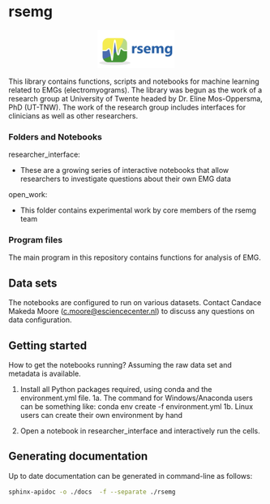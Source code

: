 # rsemg

<p align="center">
    <img style="width: 30%; height: 30%" src="https://github.com/NLeSC/rsemg/blob/main/rsemgU.png">
</p>


This library contains functions, scripts and notebooks for machine learning related to EMGs (electromyograms). The library was begun as the work of a research group at University of Twente headed by Dr. Eline Mos-Oppersma, PhD (UT-TNW). The work of the research group includes interfaces for clinicians as well as other researchers.

### Folders and Notebooks


researcher_interface:
- These are a growing series of interactive notebooks that allow researchers to investigate questions about their own EMG data

open_work:
- This folder contains experimental work by core members of the rsemg team


### Program files

The main program in this repository contains functions for analysis of EMG.


## Data sets

The notebooks are configured to run on various datasets.
Contact Candace Makeda Moore (c.moore@esciencecenter.nl) to discuss any questions on data configuration. 

## Getting started

How to get the notebooks running? Assuming the raw data set and metadata is available.

1. Install all Python packages required, using conda and the environment.yml file.
1a. The command for Windows/Anaconda users can be something like: conda env create -f environment.yml
1b. Linux users can create their own environment by hand

2. Open a notebook in researcher_interface and interactively run the cells.

## Generating documentation
Up to date documentation can be generated in command-line as follows:

``` sh
sphinx-apidoc -o ./docs  -f --separate ./rsemg 
```
